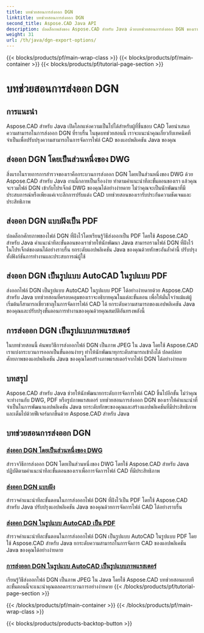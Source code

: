 ```yaml
---
title: บทช่วยสอนการส่งออก DGN
linktitle: บทช่วยสอนการส่งออก DGN
second_title: Aspose.CAD Java API
description: ปลดล็อกพลังของ Aspose.CAD สำหรับ Java ด้วยบทช่วยสอนการส่งออก DGN ของเรา เรียนรู้การจัดการไฟล์ CAD ที่มีประสิทธิภาพ ตั้งแต่การส่งออก DGN โดยเป็นส่วนหนึ่งของ DWG ไปจนถึงการสร้างภาพแรสเตอร์ได้อย่างง่ายดาย
weight: 31
url: /th/java/dgn-export-options/
---
```


{{< blocks/products/pf/main-wrap-class >}}
{{< blocks/products/pf/main-container >}}
{{< blocks/products/pf/tutorial-page-section >}}

# บทช่วยสอนการส่งออก DGN

## การแนะนำ

Aspose.CAD สำหรับ Java เปิดโลกแห่งความเป็นไปได้สำหรับผู้ที่ชื่นชอบ CAD โดยนำเสนอความสามารถในการส่งออก DGN ที่ราบรื่น ในชุดบทช่วยสอนนี้ เราจะแนะนำคุณเกี่ยวกับเทคนิคที่จำเป็นเพื่อปรับปรุงความสามารถในการจัดการไฟล์ CAD ของแอปพลิเคชัน Java ของคุณ

## ส่งออก DGN โดยเป็นส่วนหนึ่งของ DWG

สิ่งแรกในรายการการสำรวจของเราคือกระบวนการส่งออก DGN โดยเป็นส่วนหนึ่งของ DWG ด้วย Aspose.CAD สำหรับ Java งานนี้กลายเป็นเรื่องง่าย ทำตามคำแนะนำทีละขั้นตอนของเรา แล้วคุณจะรวมไฟล์ DGN เข้ากับโปรเจ็กต์ DWG ของคุณได้อย่างง่ายดาย ไม่ว่าคุณจะเป็นนักพัฒนาที่มีประสบการณ์หรือเพียงแค่เจาะลึกการปรับแต่ง CAD บทช่วยสอนของเรารับประกันความชัดเจนและประสิทธิภาพ

## ส่งออก DGN แบบฝังเป็น PDF

ปลดล็อกศักยภาพของไฟล์ DGN ที่ฝังไว้โดยเรียนรู้วิธีส่งออกเป็น PDF โดยใช้ Aspose.CAD สำหรับ Java คำแนะนำทีละขั้นตอนของเราช่วยให้นักพัฒนา Java สามารถรวมไฟล์ DGN ที่ฝังไว้ในโปรเจ็กต์ของตนได้อย่างราบรื่น ยกระดับแอปพลิเคชัน Java ของคุณด้วยทักษะอันล้ำค่านี้ ปรับปรุงทั้งฟังก์ชันการทำงานและประสบการณ์ผู้ใช้

## ส่งออก DGN เป็นรูปแบบ AutoCAD ในรูปแบบ PDF

ส่งออกไฟล์ DGN เป็นรูปแบบ AutoCAD ในรูปแบบ PDF ได้อย่างง่ายดายด้วย Aspose.CAD สำหรับ Java บทช่วยสอนที่ครอบคลุมของเราจะอธิบายคุณในแต่ละขั้นตอน เพื่อให้มั่นใจว่าแม้แต่ผู้เริ่มต้นก็สามารถเชี่ยวชาญในการจัดการไฟล์ CAD ได้ ยกระดับความสามารถของแอปพลิเคชัน Java ของคุณและปรับปรุงขั้นตอนการทำงานของคุณด้วยคุณสมบัติอันทรงพลังนี้

## การส่งออก DGN เป็นรูปแบบภาพแรสเตอร์

ในบทช่วยสอนนี้ ค้นพบวิธีการส่งออกไฟล์ DGN เป็นภาพ JPEG ใน Java โดยใช้ Aspose.CAD เราแบ่งกระบวนการออกเป็นขั้นตอนง่ายๆ ทำให้นักพัฒนาทุกระดับสามารถเข้าถึงได้ ปลดปล่อยศักยภาพของแอปพลิเคชัน Java ของคุณโดยสร้างภาพแรสเตอร์จากไฟล์ DGN ได้อย่างง่ายดาย

## บทสรุป

Aspose.CAD สำหรับ Java ช่วยให้นักพัฒนายกระดับการจัดการไฟล์ CAD ขึ้นไปอีกขั้น ไม่ว่าคุณจะทำงานกับ DWG, PDF หรือรูปภาพแรสเตอร์ บทช่วยสอนการส่งออก DGN ของเราให้คำแนะนำที่จำเป็นในการพัฒนาแอปพลิเคชัน Java ยกระดับทักษะของคุณและสร้างแอปพลิเคชันที่มีประสิทธิภาพและเต็มไปด้วยฟีเจอร์มากขึ้นด้วย Aspose.CAD สำหรับ Java
## บทช่วยสอนการส่งออก DGN
### [ส่งออก DGN โดยเป็นส่วนหนึ่งของ DWG](./export-dgn-as-part-of-dwg/)
สำรวจวิธีการส่งออก DGN โดยเป็นส่วนหนึ่งของ DWG โดยใช้ Aspose.CAD สำหรับ Java ปฏิบัติตามคำแนะนำทีละขั้นตอนของเราเพื่อการจัดการไฟล์ CAD ที่มีประสิทธิภาพ
### [ส่งออก DGN แบบฝัง](./export-embedded-dgn/)
สำรวจคำแนะนำทีละขั้นตอนในการส่งออกไฟล์ DGN ที่ฝังไว้เป็น PDF โดยใช้ Aspose.CAD สำหรับ Java ปรับปรุงแอปพลิเคชัน Java ของคุณด้วยการจัดการไฟล์ CAD ได้อย่างราบรื่น
### [ส่งออก DGN ในรูปแบบ AutoCAD เป็น PDF](./exporting-dgn-to-pdf/)
สำรวจคำแนะนำทีละขั้นตอนในการส่งออกไฟล์ DGN เป็นรูปแบบ AutoCAD ในรูปแบบ PDF โดยใช้ Aspose.CAD สำหรับ Java ยกระดับความสามารถในการจัดการ CAD ของแอปพลิเคชัน Java ของคุณได้อย่างง่ายดาย
### [การส่งออก DGN ในรูปแบบ AutoCAD เป็นรูปแบบภาพแรสเตอร์](./exporting-dgn-to-raster-image/)
เรียนรู้วิธีส่งออกไฟล์ DGN เป็นภาพ JPEG ใน Java โดยใช้ Aspose.CAD บทช่วยสอนแบบทีละขั้นตอนนี้จะแนะนำคุณตลอดกระบวนการอย่างง่ายดาย
{{< /blocks/products/pf/tutorial-page-section >}}

{{< /blocks/products/pf/main-container >}}
{{< /blocks/products/pf/main-wrap-class >}}

{{< blocks/products/products-backtop-button >}}
